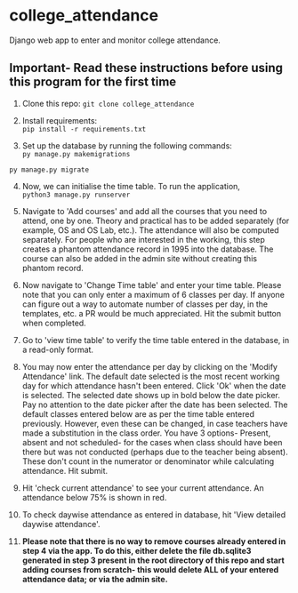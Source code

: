 # college_attendance
Django web app to enter and monitor college attendance.  

## Important- Read these instructions before using this program for the first time
1. Clone this repo:
`git clone college_attendance`  

2. Install requirements:  
`pip install -r requirements.txt`
3. Set up the database by running the following commands:  
`py manage.py makemigrations`  

`py manage.py migrate`

4. Now, we can initialise the time table. To run the application,  
`python3 manage.py runserver`  

5. Navigate to 'Add courses' and add all the courses that you need to attend, one by one. Theory and practical has to be added separately (for example, OS and OS Lab, etc.). The attendance will also be computed separately. For people who are interested in the working, this step creates a phantom attendance record in 1995 into the database. The course can also be added in the admin site without creating this phantom record.

6. Now navigate to 'Change Time table' and enter your time table. Please note that you can only enter a maximum of 6 classes per day. If anyone can figure out a way to automate number of classes per day, in the templates, etc. a PR would be much appreciated. Hit the submit button when completed.

7. Go to 'view time table' to verify the time table entered in the database, in a read-only format.


8. You may now enter the attendance per day by clicking on the 'Modify Attendance' link. The default date selected is the most recent working day for which attendance hasn't been entered. Click 'Ok' when the date is selected. The selected date shows up in bold below the date picker. Pay no attention to the date picker after the date has been selected. The default classes entered below are as per the time table entered previously. However, even these can be changed, in case teachers have made a substitution in the class order. You have 3 options- Present, absent and not scheduled- for the cases when class should have been there but was not conducted (perhaps due to the teacher being absent). These don't count in the numerator or denominator while calculating attendance. Hit submit.  


9. Hit 'check current attendance' to see your current attendance. An attendance below 75% is shown in red. 


10. To check daywise attendance as entered in database, hit 'View detailed daywise attendance'.

11. **Please note that there is no way to remove courses already entered in step 4 via the app. To do this, either delete the file db.sqlite3 generated in step 3 present in the root directory of this repo and start adding courses from scratch- this would delete ALL of your entered attendance data; or via the admin site.**
